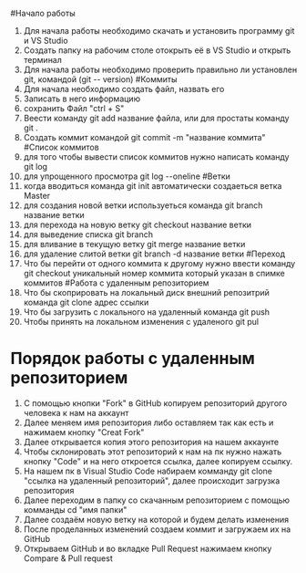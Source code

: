 
#Начало работы
1. Для начала работы необходимо скачать и установить программу git и VS Studio
2. Создать папку на рабочим столе отокрыть её в VS Studio и открыть терминал
3. Для начала работы необходимо проверить правильно ли установлен git, командой (git --
version)
#Коммиты
1. Для начала необходимо создать файл, назвать его
2. Записать в него информацию
3. сохранить Файл "ctrl + S"
4. Веести команду git add название файла, или для простаты команду git .
5. Создать коммит командой git commit -m "название коммита"
#Список коммитов
1. для того чтобы вывести список коммитов нужно написать команду git log
2. для упрощенного просмотра git log --oneline 
#Ветки
1. когда вводиться команда git init автоматически создаеться ветка Master
2. для создания новой ветки используеться команда git branch название ветки
3. для перехода на новую ветку git checkout название ветки
4. для выведение списка git branch
5. для вливание в текущую ветку git merge название ветки
6. для удаление слитой ветки git branch -d название ветки
#Переход
1. Что бы перейти от одного коммита к другому нужно ввести команду git checkout уникальный номер коммита который указан в спимке коммитов
#Работа с удаленным репозиторием
1. Что бы скоприровать на локальный диск внешний репозитрий команда git clone адрес ссылки
2. Что бы загрузить с локального на удаленный команда git push
3. Чтобы принять на локальном изменения с удаленого git pul
# Порядок работы с удаленным репозиторием
1. С помощью кнопки "Fork" в GitHub копируем репозиторий другого человека к нам на аккаунт
2. Далее меняем имя репозитория либо оставляем так как есть и нажимаем кнопку "Creat Fork"
3. Далее открывается копия этого репозитория на нашем аккаунте
4. Чтобы склонировать этот репозиторий к нам на пк нужно нажать кнопку "Code" и на него откроется ссылка,
далее копируем ссылку.
5. На нашем пк в Visual Studio Code набираем комманду git clone "ссылка на удаленный репозиторий", далее происходит загрузка репозитория
6. Далее переходим в папку со скачанным репозиторием с помощью комманды cd "имя папки"
7. Далее создаём новую ветку на которой и будем делать изменения 
8. После проделанных изменений создаем коммит и загружаем их на GitHub 
9. Открываем GitHub и во вкладке Pull Request нажимаем кнопку Compare & Pull request 